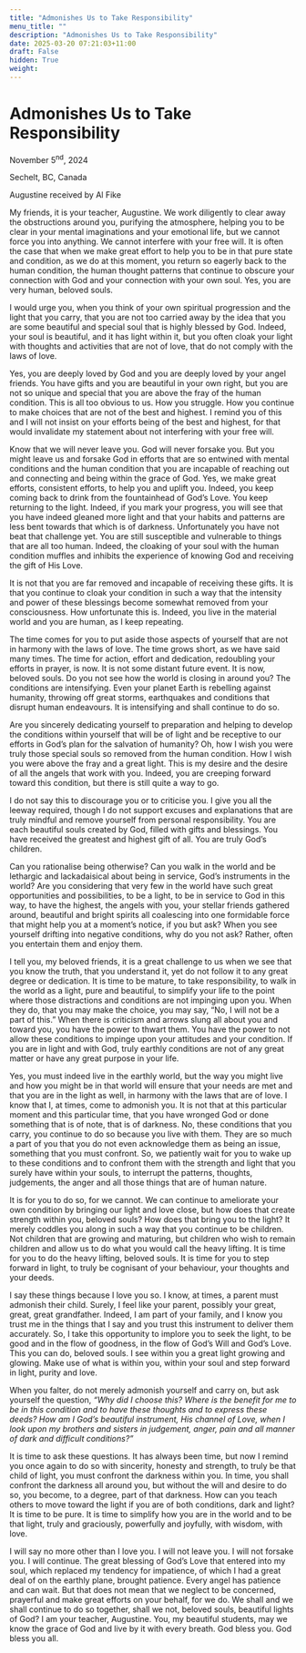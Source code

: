 ```yaml
---
title: "Admonishes Us to Take Responsibility"
menu_title: ""
description: "Admonishes Us to Take Responsibility"
date: 2025-03-20 07:21:03+11:00
draft: False
hidden: True
weight:
---
```

# Admonishes Us to Take Responsibility

November 5<sup>nd</sup>, 2024

Sechelt, BC, Canada

Augustine received by Al Fike

My friends, it is your teacher, Augustine. We work diligently to clear away the obstructions around you, purifying the atmosphere, helping you to be clear in your mental imaginations and your emotional life, but we cannot force you into anything. We cannot interfere with your free will. It is often the case that when we make great effort to help you to be in that pure state and condition, as we do at this moment, you return so eagerly back to the human condition, the human thought patterns that continue to obscure your connection with God and your connection with your own soul. Yes, you are very human, beloved souls.

I would urge you, when you think of your own spiritual progression and the light that you carry, that you are not too carried away by the idea that you are some beautiful and special soul that is highly blessed by God. Indeed, your soul is beautiful, and it has light within it, but you often cloak your light with thoughts and activities that are not of love, that do not comply with the laws of love.

Yes, you are deeply loved by God and you are deeply loved by your angel friends. You have gifts and you are beautiful in your own right, but you are not so unique and special that you are above the fray of the human condition. This is all too obvious to us. How you struggle. How you continue to make choices that are not of the best and highest. I remind you of this and I will not insist on your efforts being of the best and highest, for that would invalidate my statement about not interfering with your free will.

Know that we will never leave you. God will never forsake you. But you might leave us and forsake God in efforts that are so entwined with mental conditions and the human condition that you are incapable of reaching out and connecting and being within the grace of God. Yes, we make great efforts, consistent efforts, to help you and uplift you. Indeed, you keep coming back to drink from the fountainhead of God’s Love. You keep returning to the light. Indeed, if you mark your progress, you will see that you have indeed gleaned more light and that your habits and patterns are less bent towards that which is of darkness. Unfortunately you have not beat that challenge yet. You are still susceptible and vulnerable to things that are all too human. Indeed, the cloaking of your soul with the human condition muffles and inhibits the experience of knowing God and receiving the gift of His Love.

It is not that you are far removed and incapable of receiving these gifts. It is that you continue to cloak your condition in such a way that the intensity and power of these blessings become somewhat removed from your consciousness. How unfortunate this is. Indeed, you live in the material world and you are human, as I keep repeating.

The time comes for you to put aside those aspects of yourself that are not in harmony with the laws of love. The time grows short, as we have said many times. The time for action, effort and dedication, redoubling your efforts in prayer, is now. It is not some distant future event. It is now, beloved souls. Do you not see how the world is closing in around you? The conditions are intensifying. Even your planet Earth is rebelling against humanity, throwing off great storms, earthquakes and conditions that disrupt human endeavours. It is intensifying and shall continue to do so.

Are you sincerely dedicating yourself to preparation and helping to develop the conditions within yourself that will be of light and be receptive to our efforts in God’s plan for the salvation of humanity? Oh, how I wish you were truly those special souls so removed from the human condition. How I wish you were above the fray and a great light. This is my desire and the desire of all the angels that work with you. Indeed, you are creeping forward toward this condition, but there is still quite a way to go.

I do not say this to discourage you or to criticise you. I give you all the leeway required, though I do not support excuses and explanations that are truly mindful and remove yourself from personal responsibility. You are each beautiful souls created by God, filled with gifts and blessings. You have received the greatest and highest gift of all. You are truly God’s children.

Can you rationalise being otherwise? Can you walk in the world and be lethargic and lackadaisical about being in service, God’s instruments in the world? Are you considering that very few in the world have such great opportunities and possibilities, to be a light, to be in service to God in this way, to have the highest, the angels with you, your stellar friends gathered around, beautiful and bright spirits all coalescing into one formidable force that might help you at a moment’s notice, if you but ask? When you see yourself drifting into negative conditions, why do you not ask? Rather, often you entertain them and enjoy them.

I tell you, my beloved friends, it is a great challenge to us when we see that you know the truth, that you understand it, yet do not follow it to any great degree or dedication. It is time to be mature, to take responsibility, to walk in the world as a light, pure and beautiful, to simplify your life to the point where those distractions and conditions are not impinging upon you. When they do, that you may make the choice, you may say, “No, I will not be a part of this.” When there is criticism and arrows slung all about you and toward you, you have the power to thwart them. You have the power to not allow these conditions to impinge upon your attitudes and your condition. If you are in light and with God, truly earthly conditions are not of any great matter or have any great purpose in your life.

Yes, you must indeed live in the earthly world, but the way you might live and how you might be in that world will ensure that your needs are met and that you are in the light as well, in harmony with the laws that are of love. I know that I, at times, come to admonish you. It is not that at this particular moment and this particular time, that you have wronged God or done something that is of note, that is of darkness. No, these conditions that you carry, you continue to do so because you live with them. They are so much a part of you that you do not even acknowledge them as being an issue, something that you must confront. So, we patiently wait for you to wake up to these conditions and to confront them with the strength and light that you surely have within your souls, to interrupt the patterns, thoughts, judgements, the anger and all those things that are of human nature.

It is for you to do so, for we cannot. We can continue to ameliorate your own condition by bringing our light and love close, but how does that create strength within you, beloved souls? How does that bring you to the light? It merely coddles you along in such a way that you continue to be children. Not children that are growing and maturing, but children who wish to remain children and allow us to do what you would call the heavy lifting. It is time for you to do the heavy lifting, beloved souls. It is time for you to step forward in light, to truly be cognisant of your behaviour, your thoughts and your deeds.

I say these things because I love you so. I know, at times, a parent must admonish their child. Surely, I feel like your parent, possibly your great, great, great grandfather. Indeed, I am part of your family, and I know you trust me in the things that I say and you trust this instrument to deliver them accurately. So, I take this opportunity to implore you to seek the light, to be good and in the flow of goodness, in the flow of God’s Will and God’s Love. This you can do, beloved souls. I see within you a great light growing and glowing. Make use of what is within you, within your soul and step forward in light, purity and love.

When you falter, do not merely admonish yourself and carry on, but ask yourself the question, *“Why did I choose this? Where is the benefit for me to be in this condition and to have these thoughts and to express these deeds? How am I God’s beautiful instrument, His channel of Love, when I look upon my brothers and sisters in judgement, anger, pain and all manner of dark and difficult conditions?”*

It is time to ask these questions. It has always been time, but now I remind you once again to do so with sincerity, honesty and strength, to truly be that child of light, you must confront the darkness within you. In time, you shall confront the darkness all around you, but without the will and desire to do so, you become, to a degree, part of that darkness. How can you teach others to move toward the light if you are of both conditions, dark and light? It is time to be pure. It is time to simplify how you are in the world and to be that light, truly and graciously, powerfully and joyfully, with wisdom, with love.

I will say no more other than I love you. I will not leave you. I will not forsake you. I will continue. The great blessing of God’s Love that entered into my soul, which replaced my tendency for impatience, of which I had a great deal of on the earthly plane, brought patience. Every angel has patience and can wait. But that does not mean that we neglect to be concerned, prayerful and make great efforts on your behalf, for we do. We shall and we shall continue to do so together, shall we not, beloved souls, beautiful lights of God? I am your teacher, Augustine. You, my beautiful students, may we know the grace of God and live by it with every breath. God bless you. God bless you all.

